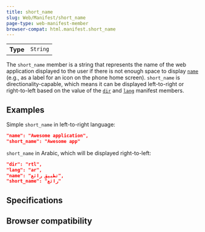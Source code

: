 ```yaml
---
title: short_name
slug: Web/Manifest/short_name
page-type: web-manifest-member
browser-compat: html.manifest.short_name
---
```




<table class="properties">
  <tbody>
    <tr>
      <th scope="row">Type</th>
      <td><code>String</code></td>
    </tr>
  </tbody>
</table>

The `short_name` member is a string that represents the name of the web application displayed to the user if there is not enough space to display [`name`](/Web/Manifest/name) (e.g., as a label for an icon on the phone home screen). `short_name` is directionality-capable, which means it can be displayed left-to-right or right-to-left based on the value of the [`dir`](/Web/Manifest) and [`lang`](/Web/Manifest) manifest members.

## Examples

Simple `short_name` in left-to-right language:

```json
"name": "Awesome application",
"short_name": "Awesome app"
```

`short_name` in Arabic, which will be displayed right-to-left:

```json
"dir": "rtl",
"lang": "ar",
"name": "تطبيق رائع",
"short_name": "رائع"
```

## Specifications



## Browser compatibility


